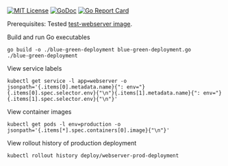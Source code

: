 [![MIT License](https://img.shields.io/github/license/mashape/apistatus.svg?maxAge=2592000)](https://github.com/stefanhans/Go4k8s/blob/master/LICENSE)
[![GoDoc](https://godoc.org/github.com/stefanhans/Go4k8s/tree/master/Showcase/Deployments/ramped?status.svg)](https://godoc.org/github.com/stefanhans/Go4k8s/tree/master/Showcase/Deployments/ramped)
[![Go Report Card](https://goreportcard.com/badge/github.com/stefanhans/Go4k8s/tree/master/Showcase/Deployments/ramped)](https://goreportcard.com/report/github.com/Go4k8s/tree/master/Showcase/Deployments/ramped)

Prerequisites: Tested [test-webserver image](../../Images/test-webserver).

Build and run Go executables

    go build -o ./blue-green-deployment blue-green-deployment.go 
    ./blue-green-deployment
    
    
View service labels

    kubectl get service -l app=webserver -o jsonpath='{.items[0].metadata.name}{": env="}{.items[0].spec.selector.env}{"\n"}{.items[1].metadata.name}{": env="}{.items[1].spec.selector.env}{"\n"}'
    
    
View container images

    kubectl get pods -l env=production -o jsonpath='{.items[*].spec.containers[0].image}{"\n"}'
    
    
View rollout history of production deployment
    
    kubectl rollout history deploy/webserver-prod-deployment

